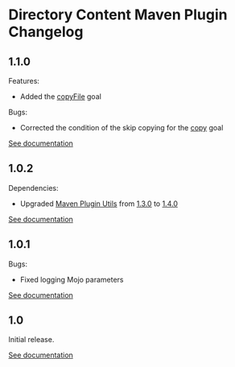 # Directory Content Maven Plugin Changelog

## 1.1.0
Features:
* Added the [copyFile](http://directory-content-maven-plugin.projects.gabrys.biz/1.1.0/copyFile-mojo.html) goal

Bugs:
* Corrected the condition of the skip copying for the [copy](http://directory-content-maven-plugin.projects.gabrys.biz/1.1.0/copy-mojo.html) goal

[See documentation](http://directory-content-maven-plugin.projects.gabrys.biz/1.1.0/)

## 1.0.2
Dependencies:
* Upgraded [Maven Plugin Utils](http://maven-plugin-utils.projects.gabrys.biz/) from [1.3.0](http://maven-plugin-utils.projects.gabrys.biz/1.3.0/) to [1.4.0](http://maven-plugin-utils.projects.gabrys.biz/1.4.0/)

[See documentation](http://directory-content-maven-plugin.projects.gabrys.biz/1.0.2/)

## 1.0.1
Bugs:
* Fixed logging Mojo parameters

[See documentation](http://directory-content-maven-plugin.projects.gabrys.biz/1.0.1/)

## 1.0
Initial release.

[See documentation](http://directory-content-maven-plugin.projects.gabrys.biz/1.0/)